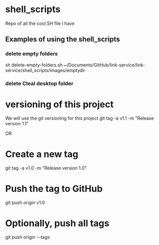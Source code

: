 # shell_scripts

Repo of all the cool SH file I have

## Examples of using the shell_scripts

### delete empty folders

sh delete-empty-folders.sh ~/Documents/GitHub/link-service/link-service/shell_scripts/images/emptydir

### delete Cleal desktop folder

# versioning of this project

We will use the git versioning for this project
git tag -a v1.1 -m "Release version 1.1"

OR

# Create a new tag
git tag -a v1.0 -m "Release version 1.0"

# Push the tag to GitHub
git push origin v1.0

# Optionally, push all tags
git push origin --tags
